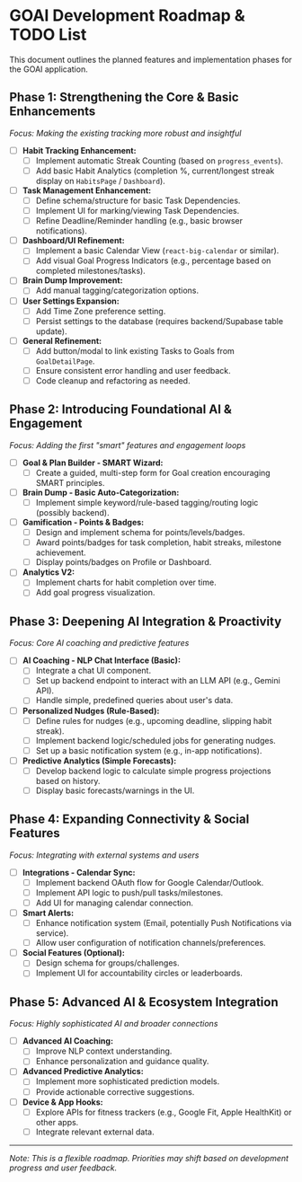 # GOAI Development Roadmap & TODO List

This document outlines the planned features and implementation phases for the GOAI application.

## Phase 1: Strengthening the Core & Basic Enhancements

*Focus: Making the existing tracking more robust and insightful*

- [ ] **Habit Tracking Enhancement:**
    - [ ] Implement automatic Streak Counting (based on `progress_events`).
    - [ ] Add basic Habit Analytics (completion %, current/longest streak display on `HabitsPage` / `Dashboard`).
- [ ] **Task Management Enhancement:**
    - [ ] Define schema/structure for basic Task Dependencies.
    - [ ] Implement UI for marking/viewing Task Dependencies.
    - [ ] Refine Deadline/Reminder handling (e.g., basic browser notifications).
- [ ] **Dashboard/UI Refinement:**
    - [ ] Implement a basic Calendar View (`react-big-calendar` or similar).
    - [ ] Add visual Goal Progress Indicators (e.g., percentage based on completed milestones/tasks).
- [ ] **Brain Dump Improvement:**
    - [ ] Add manual tagging/categorization options.
- [ ] **User Settings Expansion:**
    - [ ] Add Time Zone preference setting.
    - [ ] Persist settings to the database (requires backend/Supabase table update).
- [ ] **General Refinement:**
    - [ ] Add button/modal to link existing Tasks to Goals from `GoalDetailPage`.
    - [ ] Ensure consistent error handling and user feedback.
    - [ ] Code cleanup and refactoring as needed.

## Phase 2: Introducing Foundational AI & Engagement

*Focus: Adding the first "smart" features and engagement loops*

- [ ] **Goal & Plan Builder - SMART Wizard:**
    - [ ] Create a guided, multi-step form for Goal creation encouraging SMART principles.
- [ ] **Brain Dump - Basic Auto-Categorization:**
    - [ ] Implement simple keyword/rule-based tagging/routing logic (possibly backend).
- [ ] **Gamification - Points & Badges:**
    - [ ] Design and implement schema for points/levels/badges.
    - [ ] Award points/badges for task completion, habit streaks, milestone achievement.
    - [ ] Display points/badges on Profile or Dashboard.
- [ ] **Analytics V2:**
    - [ ] Implement charts for habit completion over time.
    - [ ] Add goal progress visualization.

## Phase 3: Deepening AI Integration & Proactivity

*Focus: Core AI coaching and predictive features*

- [ ] **AI Coaching - NLP Chat Interface (Basic):**
    - [ ] Integrate a chat UI component.
    - [ ] Set up backend endpoint to interact with an LLM API (e.g., Gemini API).
    - [ ] Handle simple, predefined queries about user's data.
- [ ] **Personalized Nudges (Rule-Based):**
    - [ ] Define rules for nudges (e.g., upcoming deadline, slipping habit streak).
    - [ ] Implement backend logic/scheduled jobs for generating nudges.
    - [ ] Set up a basic notification system (e.g., in-app notifications).
- [ ] **Predictive Analytics (Simple Forecasts):**
    - [ ] Develop backend logic to calculate simple progress projections based on history.
    - [ ] Display basic forecasts/warnings in the UI.

## Phase 4: Expanding Connectivity & Social Features

*Focus: Integrating with external systems and users*

- [ ] **Integrations - Calendar Sync:**
    - [ ] Implement backend OAuth flow for Google Calendar/Outlook.
    - [ ] Implement API logic to push/pull tasks/milestones.
    - [ ] Add UI for managing calendar connection.
- [ ] **Smart Alerts:**
    - [ ] Enhance notification system (Email, potentially Push Notifications via service).
    - [ ] Allow user configuration of notification channels/preferences.
- [ ] **Social Features (Optional):**
    - [ ] Design schema for groups/challenges.
    - [ ] Implement UI for accountability circles or leaderboards.

## Phase 5: Advanced AI & Ecosystem Integration

*Focus: Highly sophisticated AI and broader connections*

- [ ] **Advanced AI Coaching:**
    - [ ] Improve NLP context understanding.
    - [ ] Enhance personalization and guidance quality.
- [ ] **Advanced Predictive Analytics:**
    - [ ] Implement more sophisticated prediction models.
    - [ ] Provide actionable corrective suggestions.
- [ ] **Device & App Hooks:**
    - [ ] Explore APIs for fitness trackers (e.g., Google Fit, Apple HealthKit) or other apps.
    - [ ] Integrate relevant external data.

---
*Note: This is a flexible roadmap. Priorities may shift based on development progress and user feedback.* 